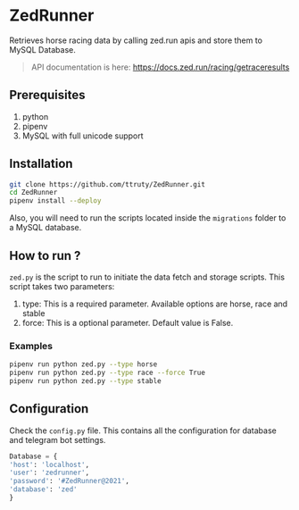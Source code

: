 # ZedRunner

Retrieves horse racing data by calling zed.run apis and store them to MySQL Database.
> API documentation is here: https://docs.zed.run/racing/getraceresults

## Prerequisites
1. python
2. pipenv
3. MySQL with full unicode support

## Installation

```bash
git clone https://github.com/ttruty/ZedRunner.git
cd ZedRunner
pipenv install --deploy
```
Also, you will need to run the scripts located inside the `migrations` folder to a MySQL database.

## How to run ?

`zed.py` is the script to run to initiate the data fetch and storage scripts. This script takes two parameters: 
1. type:
   This is a required parameter. Available options are horse, race and stable
2. force:
   This is a optional parameter. Default value is False.
   
### Examples
```bash
pipenv run python zed.py --type horse
pipenv run python zed.py --type race --force True
pipenv run python zed.py --type stable
```

## Configuration

Check the `config.py` file. This contains all the configuration for database and telegram bot settings.
```python 
Database = {
'host': 'localhost',
'user': 'zedrunner',
'password': '#ZedRunner@2021',
'database': 'zed'
}

```
